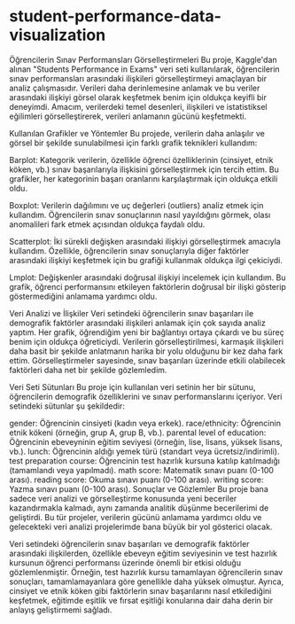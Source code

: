 # student-performance-data-visualization
Öğrencilerin Sınav Performansları Görselleştirmeleri
Bu proje, Kaggle'dan alınan "Students Performance in Exams" veri seti kullanılarak, öğrencilerin sınav performansları arasındaki ilişkileri görselleştirmeyi amaçlayan bir analiz çalışmasıdır. Verileri daha derinlemesine anlamak ve bu veriler arasındaki ilişkiyi görsel olarak keşfetmek benim için oldukça keyifli bir deneyimdi. Amacım, verilerdeki temel desenleri, ilişkileri ve istatistiksel eğilimleri görselleştirerek, verileri anlamanın gücünü keşfetmekti.

Kullanılan Grafikler ve Yöntemler
Bu projede, verilerin daha anlaşılır ve görsel bir şekilde sunulabilmesi için farklı grafik teknikleri kullandım:

Barplot: Kategorik verilerin, özellikle öğrenci özelliklerinin (cinsiyet, etnik köken, vb.) sınav başarılarıyla ilişkisini görselleştirmek için tercih ettim. Bu grafikler, her kategorinin başarı oranlarını karşılaştırmak için oldukça etkili oldu.

Boxplot: Verilerin dağılımını ve uç değerleri (outliers) analiz etmek için kullandım. Öğrencilerin sınav sonuçlarının nasıl yayıldığını görmek, olası anomalileri fark etmek açısından oldukça faydalı oldu.

Scatterplot: İki sürekli değişken arasındaki ilişkiyi görselleştirmek amacıyla kullandım. Özellikle, öğrencilerin sınav sonuçlarıyla diğer faktörler arasındaki ilişkiyi keşfetmek için bu grafiği kullanmak oldukça ilgi çekiciydi.

Lmplot: Değişkenler arasındaki doğrusal ilişkiyi incelemek için kullandım. Bu grafik, öğrenci performansını etkileyen faktörlerin doğrusal bir ilişki gösterip göstermediğini anlamama yardımcı oldu.

Veri Analizi ve İlişkiler
Veri setindeki öğrencilerin sınav başarıları ile demografik faktörler arasındaki ilişkileri anlamak için çok sayıda analiz yaptım. Her grafik, öğrendiğim yeni bir bağlantıyı ortaya çıkardı ve bu süreç benim için oldukça öğreticiydi. Verilerin görselleştirilmesi, karmaşık ilişkileri daha basit bir şekilde anlatmanın harika bir yolu olduğunu bir kez daha fark ettim. Görselleştirmeler sayesinde, sınav başarıları üzerinde etkili olabilecek faktörleri daha net bir şekilde gözlemledim.

Veri Seti Sütunları
Bu proje için kullanılan veri setinin her bir sütunu, öğrencilerin demografik özelliklerini ve sınav performanslarını içeriyor. Veri setindeki sütunlar şu şekildedir:

gender: Öğrencinin cinsiyeti (kadın veya erkek).
race/ethnicity: Öğrencinin etnik kökeni (örneğin, grup A, grup B, vb.).
parental level of education: Öğrencinin ebeveyninin eğitim seviyesi (örneğin, lise, lisans, yüksek lisans, vb.).
lunch: Öğrencinin aldığı yemek türü (standart veya ücretsiz/indirimli).
test preparation course: Öğrencinin test hazırlık kursuna katılıp katılmadığı (tamamlandı veya yapılmadı).
math score: Matematik sınavı puanı (0-100 arası).
reading score: Okuma sınavı puanı (0-100 arası).
writing score: Yazma sınavı puanı (0-100 arası).
Sonuçlar ve Gözlemler
Bu proje bana sadece veri analizi ve görselleştirme konusunda yeni beceriler kazandırmakla kalmadı, aynı zamanda analitik düşünme becerilerimi de geliştirdi. Bu tür projeler, verilerin gücünü anlamama yardımcı oldu ve gelecekteki veri analizi projelerimde bana büyük bir yol gösterici olacak.

Veri setindeki öğrencilerin sınav başarıları ve demografik faktörler arasındaki ilişkilerden, özellikle ebeveyn eğitim seviyesinin ve test hazırlık kursunun öğrenci performansı üzerinde önemli bir etkisi olduğu gözlemlenmiştir. Örneğin, test hazırlık kursu tamamlayan öğrencilerin sınav sonuçları, tamamlamayanlara göre genellikle daha yüksek olmuştur. Ayrıca, cinsiyet ve etnik köken gibi faktörlerin sınav başarılarını nasıl etkilediğini keşfetmek, eğitimde eşitlik ve fırsat eşitliği konularına dair daha derin bir anlayış geliştirmemi sağladı.
